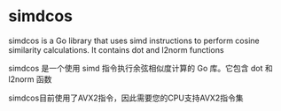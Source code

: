 # simdcos
simdcos is a Go library that uses simd instructions to perform cosine similarity calculations. It contains dot and l2norm functions

simdcos 是一个使用 simd 指令执行余弦相似度计算的 Go 库。它包含 dot 和 l2norm 函数

simdcos目前使用了AVX2指令，因此需要您的CPU支持AVX2指令集